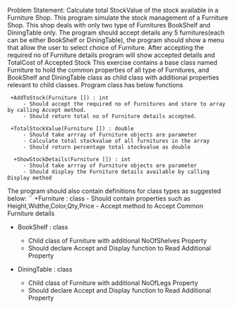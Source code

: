 Problem Statement: Calculate total StockValue of the stock available in a Furniture Shop.
This program simulate the stock management of a Furniture Shop. This shop deals with only two type of Furnitures BookShelf and DiningTable only. The program should accept details any 5 furnitures(each can be either BookShelf or DiningTable), the program should show a menu that allow the user to select choice of Furniture. After accepting the required no of Furniture details program will show accepted details and TotalCost of Accepted Stock
This exercise contains a base class named Furniture to hold the common properties of all type of Furnitures, and BookShelf and DiningTable class as child class with additional properties relevant to child classes. Program class has below functions
```
 +AddToStock(Furniture []) : int
     - Should accept the required no of Furnitures and store to array by calling Accept method.
     - Should return total no of Furniture details accepted.

 +TotalStockValue(Furniture []) : double
     - Should take arrray of Furniture objects are parameter
     - Calculate total stockvalue of all furnitures in the array
     - Should return percentage total stockvalue as double

  +ShowStockDetails(Furniture []) : int
     - Should take arrray of Furniture objects are parameter
     - Should display the Furniture details available by calling Display method
```
The program should also contain definitions for  class types as suggested below:
 ``
  +Furniture : class
     - Should contain properties such as Height,Widthe,Color,Qty,Price 
     - Accept method to Accept Common Furniture details 

  + BookShelf : class
     - Child class of Furniture with additional NoOfShelves Property
     - Should declare Accept and Display function to Read Additional Property

  + DiningTable : class
     - Child class of Furniture with additional NoOfLegs Property
     - Should declare Accept and Display function to Read Additional Property
     ```
